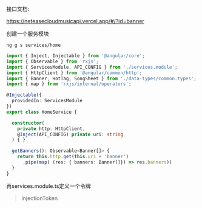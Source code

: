 接口文档:

https://neteasecloudmusicapi.vercel.app/#/?id=banner

创建一个服务模块

`ng g s services/home`

```ts
import { Inject, Injectable } from '@angular/core';
import { Observable } from 'rxjs';
import { ServicesModule, API_CONFIG } from './services.module';
import { HttpClient } from '@angular/common/http';
import { Banner, HotTag, SongSheet } from './data-types/common.types';
import { map } from 'rxjs/internal/operators';

@Injectable({
  providedIn: ServicesModule
})
export class HomeService {

  constructor(
    private http: HttpClient,
    @Inject(API_CONFIG) private uri: string
  ) { }

  getBanners(): Observable<Banner[]> {
    return this.http.get(this.uri + 'banner')
      .pipe(map( (res: { banners: Banner[]}) => res.banners))
  }
}

```



再services.module.ts定义一个令牌

> InjectionToken
